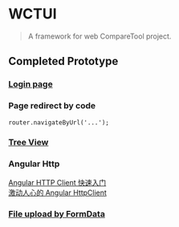 # WCTUI

> A framework for web CompareTool project.

## Completed Prototype
### [Login page](https://github.com/xiong-ang/bootstrap-4-login-page)

### Page redirect by code
`router.navigateByUrl('...');`

### [Tree View](https://www.jqwidgets.com/angular/angular-tree/)

### Angular Http
[Angular HTTP Client 快速入门](https://segmentfault.com/a/1190000010259536)   
[激动人心的 Angular HttpClient](https://segmentfault.com/a/1190000010116848)


### [File upload by FormData](https://github.com/xiong-ang/WCT_Server)
